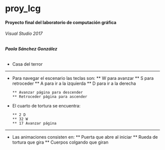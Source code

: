 # proy_lcg
#### Proyecto final del laboratorio de computación gráfica
###### _Visual Studio 2017_
###### __Paola Sánchez González__  

* Casa del terror

****

- Para navegar el escenario las teclas son:
      ** W para avanzar
      ** S para retroceder
      ** A para ir a la izquierda
      ** D para ir a la derecha
      
      ** Avanzar página para descender
      ** Retroceder página para ascender
      
- El cuarto de tortura se encuentra:

      ** 2 D
      ** 32 W
      ** 17 Avanzar página
      
 ****
 
 - Las animaciones consisten en:
    ** Puerta que abre al iniciar
    ** Rueda de tortura que gira
    ** Cuerpos colgando que giran
    
